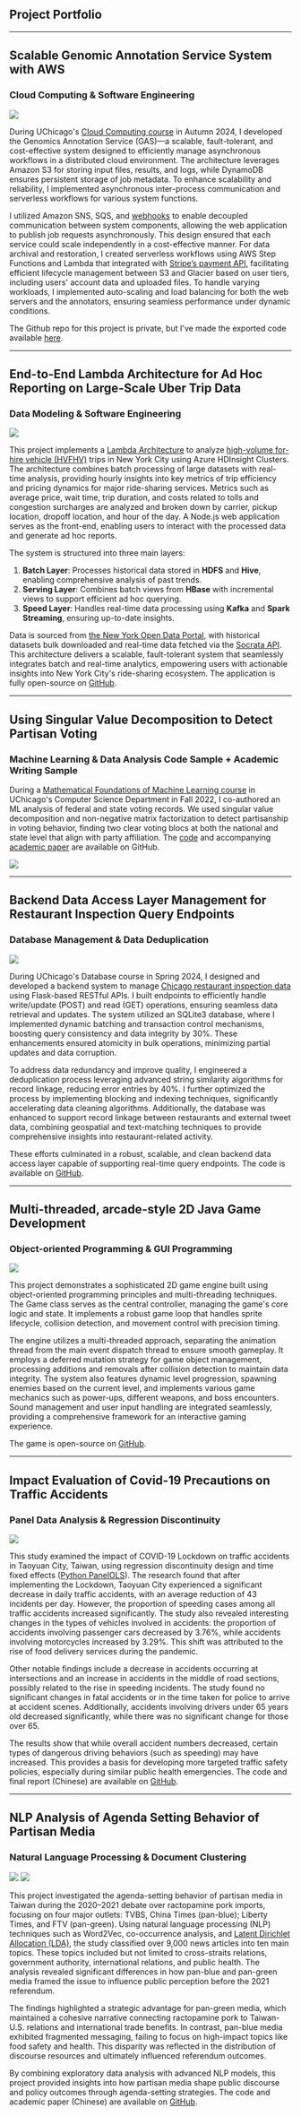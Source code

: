 ## Project Portfolio

---
## Scalable Genomic Annotation Service System with AWS
### Cloud Computing & Software Engineering
<img src="images/gas.png"/>

During UChicago's <a href="https://mpcs-courses.cs.uchicago.edu/2024-25/autumn/courses/mpcs-51083-1">Cloud Computing course</a> in Autumn 2024, I developed the Genomics Annotation Service (GAS)—a scalable, fault-tolerant, and cost-effective system designed to efficiently manage asynchronous workflows in a distributed cloud environment. The architecture leverages Amazon S3 for storing input files, results, and logs, while DynamoDB ensures persistent storage of job metadata. To enhance scalability and reliability, I implemented asynchronous inter-process communication and serverless workflows for various system functions. 

I utilized Amazon SNS, SQS, and <a href="https://www.redhat.com/en/topics/automation/what-is-a-webhook">webhooks</a> to enable decoupled communication between system components, allowing the web application to publish job requests asynchronously. This design ensured that each service could scale independently in a cost-effective manner. For data archival and restoration, I created serverless workflows using AWS Step Functions and Lambda that integrated with <a href="https://docs.stripe.com/api">Stripe’s payment API</a>, facilitating efficient lifecycle management between S3 and Glacier based on user tiers, including users' account data and uploaded files. To handle varying workloads, I implemented auto-scaling and load balancing for both the web servers and the annotators, ensuring seamless performance under dynamic conditions.

The Github repo for this project is private, but I've made the exported code available <a href="https://drive.google.com/file/d/1OJ5KSlXKvHIr8I5Tw-sYudv_NDYaP3Jb/view">here</a>.



---
## End-to-End Lambda Architecture for Ad Hoc Reporting on Large-Scale Uber Trip Data
### Data Modeling & Software Engineering
<img src="images/lambda.jpg"/>

This project implements a <a href="https://www.snowflake.com/guides/lambda-architecture/">Lambda Architecture</a> to analyze <a href="https://www.nyc.gov/site/tlc/about/tlc-trip-record-data.page">high-volume for-hire vehicle (HVFHV)</a> trips in New York City using Azure HDInsight Clusters. The architecture combines batch processing of large datasets with real-time analysis, providing hourly insights into key metrics of trip efficiency and pricing dynamics for major ride-sharing services. Metrics such as average price, wait time, trip duration, and costs related to tolls and congestion surcharges are analyzed and broken down by carrier, pickup location, dropoff location, and hour of the day. A Node.js web application serves as the front-end, enabling users to interact with the processed data and generate ad hoc reports.

The system is structured into three main layers:
1. **Batch Layer**: Processes historical data stored in **HDFS** and **Hive**, enabling comprehensive analysis of past trends.
2. **Serving Layer**: Combines batch views from **HBase** with incremental views to support efficient ad hoc querying.
3. **Speed Layer**: Handles real-time data processing using **Kafka** and **Spark Streaming**, ensuring up-to-date insights.

Data is sourced from <a href="https://data.cityofnewyork.us/Transportation/2022-High-Volume-FHV-Trip-Records/g6pj-fsah/about_data">the New York Open Data Portal</a>, with historical datasets bulk downloaded and real-time data fetched via the <a href="https://dev.socrata.com/foundry/data.cityofnewyork.us/g6pj-fsah">Socrata API</a>. This architecture delivers a scalable, fault-tolerant system that seamlessly integrates batch and real-time analytics, empowering users with actionable insights into New York City's ride-sharing ecosystem. The application is fully open-source on <a href="https://github.com/jycc-267/big-data-hvfhv-uber">GitHub</a>.



---
## Using Singular Value Decomposition to Detect Partisan Voting
### Machine Learning & Data Analysis Code Sample + Academic Writing Sample
During a <a href="https://willett.psd.uchicago.edu/teaching/mathematical-foundations-of-machine-learning-fall-2021/">Mathematical Foundations of Machine Learning course</a> in UChicago's Computer Science Department in Fall 2022, I co-authored an ML analysis of federal and state voting records. We used singular value decomposition and non-negative matrix factorization to detect partisanship in voting behavior, finding two clear voting blocs at both the national and state level that align with party affiliation. The <a href="https://github.com/dustinmarshall/detecting_partisan_voting_using_SVD/blob/main/detecting_partisanship_using_SVD.ipynb">code</a> and accompanying <a href="https://github.com/dustinmarshall/detecting_partisan_voting_using_SVD/blob/main/detecting_partisanship_using_SVD.pdf">academic paper</a> are available on GitHub.

<img src="images/svd.jpg"/>

---
## Backend Data Access Layer Management for Restaurant Inspection Query Endpoints 
### Database Management & Data Deduplication
<img src="images/restInsp.png"/>

During UChicago's Database course in Spring 2024, I designed and developed a backend system to manage <a href="https://data.cityofchicago.org/Health-Human-Services/Food-Inspections/4ijn-s7e5/about_data">Chicago restaurant inspection data</a> using Flask-based RESTful APIs. I built endpoints to efficiently handle write/update (POST) and read (GET) operations, ensuring seamless data retrieval and updates. The system utilized an SQLite3 database, where I implemented dynamic batching and transaction control mechanisms, boosting query consistency and data integrity by 30%. These enhancements ensured atomicity in bulk operations, minimizing partial updates and data corruption.

To address data redundancy and improve quality, I engineered a deduplication process leveraging advanced string similarity algorithms for record linkage, reducing error entries by 40%. I further optimized the process by implementing blocking and indexing techniques, significantly accelerating data cleaning algorithms. Additionally, the database was enhanced to support record linkage between restaurants and external tweet data, combining geospatial and text-matching techniques to provide comprehensive insights into restaurant-related activity.

These efforts culminated in a robust, scalable, and clean backend data access layer capable of supporting real-time query endpoints. The code is available on <a href="https://github.com/jycc-267/Chicago-Restaurant-Inspection">GitHub</a>.



---
## Multi-threaded, arcade-style 2D Java Game Development
### Object-oriented Programming & GUI Programming
<img src="images/2dgame.jpg"/>

This project demonstrates a sophisticated 2D game engine built using object-oriented programming principles and multi-threading techniques. The Game class serves as the central controller, managing the game's core logic and state. It implements a robust game loop that handles sprite lifecycle, collision detection, and movement control with precision timing.

The engine utilizes a multi-threaded approach, separating the animation thread from the main event dispatch thread to ensure smooth gameplay. It employs a deferred mutation strategy for game object management, processing additions and removals after collision detection to maintain data integrity. The system also features dynamic level progression, spawning enemies based on the current level, and implements various game mechanics such as power-ups, different weapons, and boss encounters. Sound management and user input handling are integrated seamlessly, providing a comprehensive framework for an interactive gaming experience.

The game is open-source on <a href="https://github.com/jycc-267/My2DGame">GitHub</a>.


---
## Impact Evaluation of Covid-19 Precautions on Traffic Accidents
### Panel Data Analysis & Regression Discontinuity
<img src="images/trafficRD.jpg"/>

This study examined the impact of COVID-19 Lockdown on traffic accidents in Taoyuan City, Taiwan, using regression discontinuity design and time fixed effects (<a href="https://bashtage.github.io/linearmodels/panel/panel/linearmodels.panel.model.PanelOLS.html">Python PanelOLS</a>). The research found that after implementing the Lockdown, Taoyuan City experienced a significant decrease in daily traffic accidents, with an average reduction of 43 incidents per day. However, the proportion of speeding cases among all traffic accidents increased significantly. The study also revealed interesting changes in the types of vehicles involved in accidents: the proportion of accidents involving passenger cars decreased by 3.76%, while accidents involving motorcycles increased by 3.29%. This shift was attributed to the rise of food delivery services during the pandemic.

Other notable findings include a decrease in accidents occurring at intersections and an increase in accidents in the middle of road sections, possibly related to the rise in speeding incidents. The study found no significant changes in fatal accidents or in the time taken for police to arrive at accident scenes. Additionally, accidents involving drivers under 65 years old decreased significantly, while there was no significant change for those over 65.

The results show that while overall accident numbers decreased, certain types of dangerous driving behaviors (such as speeding) may have increased. This provides a basis for developing more targeted traffic safety policies, especially during similar public health emergencies. The code and final report (Chinese) are available on <a href="https://github.com/jycc-267/Effects-of-COVID-19-Precautions-on-Traffic-Accidents-Taoyuan">GitHub</a>.


---
## NLP Analysis of Agenda Setting Behavior of Partisan Media
### Natural Language Processing & Document Clustering
<img src="images/topicmodel.png?raw=true"/>
<img src="images/bluetopics.jpg"/>

This project investigated the agenda-setting behavior of partisan media in Taiwan during the 2020–2021 debate over ractopamine pork imports, focusing on four major outlets: TVBS, China Times (pan-blue); Liberty Times, and FTV (pan-green). Using natural language processing (NLP) techniques such as Word2Vec, co-occurrence analysis, and <a href="https://towardsdatascience.com/latent-dirichlet-allocation-lda-9d1cd064ffa2">Latent Dirichlet Allocation (LDA)</a>, the study classified over 9,000 news articles into ten main topics. These topics included but not limited to cross-straits relations, government authority, international relations, and public health. The analysis revealed significant differences in how pan-blue and pan-green media framed the issue to influence public perception before the 2021 referendum.

The findings highlighted a strategic advantage for pan-green media, which maintained a cohesive narrative connecting ractopamine pork to Taiwan-U.S. relations and international trade benefits. In contrast, pan-blue media exhibited fragmented messaging, failing to focus on high-impact topics like food safety and health. This disparity was reflected in the distribution of discourse resources and ultimately influenced referendum outcomes.

By combining exploratory data analysis with advanced NLP models, this project provided insights into how partisan media shape public discourse and policy outcomes through agenda-setting strategies. The code and academic paper (Chinese) are available on <a href="https://github.com/jycc-267/Ractopamine-Pork-Agenda-Setting">GitHub</a>.


